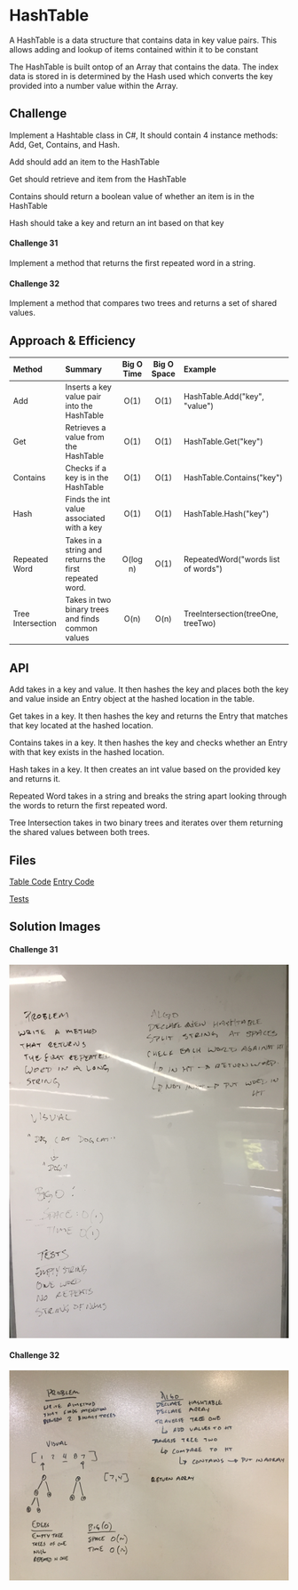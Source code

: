 # HashTable
A HashTable is a data structure that contains data in key value pairs. This allows adding and lookup of items contained within it to be constant

The HashTable is built ontop of an Array that contains the data. The index data is stored in is determined by the Hash used which converts the key provided into a number value within the Array.

## Challenge
Implement a Hashtable class in C#, It should contain 4 instance methods: Add, Get, Contains, and Hash.

Add should add an item to the HashTable

Get should retrieve and item from the HashTable

Contains should return a boolean value of whether an item is in the HashTable

Hash should take a key and return an int based on that key

#### Challenge 31

Implement a method that returns the first repeated word in a string.

#### Challenge 32

Implement a method that compares two trees and returns a set of shared values.

## Approach & Efficiency

| Method | Summary | Big O Time | Big O Space | Example | 
| :----------- | :----------- | :-------------: | :-------------: | :----------- |
| Add | Inserts a key value pair into the HashTable | O(1) | O(1) | HashTable.Add("key", "value") |
| Get | Retrieves a value from the HashTable | O(1) | O(1) | HashTable.Get("key") |
| Contains | Checks if a key is in the HashTable | O(1) | O(1) | HashTable.Contains("key") |
| Hash | Finds the int value associated with a key | O(1) | O(1) | HashTable.Hash("key") |
| Repeated Word | Takes in a string and returns the first repeated word. | O(log n) | O(1) | RepeatedWord("words list of words") |
| Tree Intersection | Takes in two binary trees and finds common values | O(n) | O(n) | TreeIntersection(treeOne, treeTwo) |

## API

Add takes in a key and value. It then hashes the key and places both the key and value inside an Entry object at the hashed location in the table.

Get takes in a key. It then hashes the key and returns the Entry that matches that key located at the hashed location.

Contains takes in a key. It then hashes the key and checks whether an Entry with that key exists in the hashed location.

Hash takes in a key. It then creates an int value based on the provided key and returns it.

Repeated Word takes in a string and breaks the string apart looking through the words to return the first repeated word.

Tree Intersection takes in two binary trees and iterates over them returning the shared values between both trees.

## Files

[Table Code](./Hashtable/Classes/Table.cs)
[Entry Code](./Hashtable/Classes/Entry.cs)

[Tests](./HashtableTests/UnitTest1.cs)


## Solution Images

#### Challenge 31

![Challenge 31](./Assets/Challenge31.JPG)

#### Challenge 32

![Challenge 32](./Assets/Challenge32.JPG)